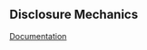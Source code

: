 ## Disclosure Mechanics

[Documentation](http://xbrl.squarespace.com/journal/2016/11/17/understanding-disclosure-mechanics.html)
